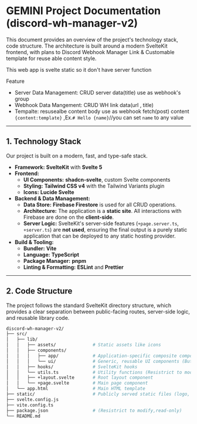 # GEMINI Project Documentation (discord-wh-manager-v2)

This document provides an overview of the project's technology stack, code structure. The architecture is built around a modern SvelteKit frontend, with plans to Discord Webhook Manager Link & Customable template for reuse able content style.

This web app is svelte static so it don't have server function

Feature
- Server Data Management: CRUD server data(title) use as webhook's group
- Webhook Data Mangement: CRUD WH link data(url , title)
- Tempalte: resusealbe content body use as webhook fetch(post) content `{content:template}` ,Ex.`# Hello {name}`//you can set `name` to any value
---

## 1. Technology Stack

Our project is built on a modern, fast, and type-safe stack.

* **Framework:** **SvelteKit** with **Svelte 5**
* **Frontend:**
    * **UI Components:** **shadcn-svelte**, custom Svelte components
    * **Styling:** **Tailwind CSS v4** with the Tailwind Variants plugin
    * **Icons:** **Lucide Svelte**
* **Backend & Data Management:**
    * **Data Store:** **Firebase Firestore** is used for all CRUD operations.
    * **Architecture:** The application is a **static site**. All interactions with Firebase are done on the **client-side**.
    * **Server Logic:** SvelteKit's server-side features (`+page.server.ts`, `+server.ts`) are **not used**, ensuring the final output is a purely static application that can be deployed to any static hosting provider.
* **Build & Tooling:**
    * **Bundler:** **Vite**
    * **Language:** **TypeScript**
    * **Package Manager:** **pnpm**
    * **Linting & Formatting:** **ESLint** and **Prettier**


---

## 2. Code Structure

The project follows the standard SvelteKit directory structure, which provides a clear separation between public-facing routes, server-side logic, and reusable library code. 
```bash
discord-wh-manager-v2/
├── src/
│   ├── lib/
│   │   ├── assets/              # Static assets like icons
│   │   ├── components/
│   │   │   ├── app/             # Application-specific composite components (layouts, nav)
│   │   │   └── ui/              # Generic, reusable UI components (Button, Card, etc.) (Resistrict to modify,read-only)
│   │   ├── hooks/               # SvelteKit hooks
│   │   └── utils.ts             # Utility functions (Resistrict to modify,read-only)
│   │   ├── +layout.svelte       # Root layout component
│   │   └── +page.svelte         # Main page component
│   └── app.html                 # Main HTML template
├── static/                      # Publicly served static files (logo, robots.txt)
├── svelte.config.js
├── vite.config.ts
├── package.json                 # (Resistrict to modify,read-only)
└── README.md
```